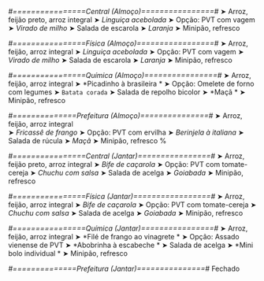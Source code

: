 
*#================Central (Almoço)================#*
➤ Arroz, feijão preto, arroz integral
➤ *Linguiça acebolada*
➤ Opção: PVT com vagem
➤ *Virado de milho*
➤ Salada de escarola
➤ *Laranja*
➤ Minipão, refresco

*#================Física (Almoço)=================#*
➤ Arroz, feijão, arroz integral
➤ *Linguiça acebolada*
➤ Opção: PVT com vagem
➤ *Virado de milho*
➤ Salada de escarola
➤ *Laranja*
➤ Minipão, refresco

*#================Química (Almoço)================#*
➤ Arroz, feijão, arroz integral
➤ *Picadinho à brasileira *
➤ Opção: Omelete de forno com legumes
➤ `Batata corada`
➤ Salada de repolho bicolor
➤ *Maçã *
➤ Minipão, refresco

*#==============Prefeitura (Almoço)===============#*
➤ Arroz, feijão, arroz integral  
➤ *Fricassê de frango*
➤ Opção: PVT com ervilha
➤ *Berinjela à italiana*
➤ Salada de rúcula
➤ *Maçã*
➤ Minipão, refresco
%

*#================Central (Jantar)================#*
➤ Arroz, feijão preto, arroz integral
➤ *Bife de caçarola*
➤ Opção: PVT com tomate-cereja
➤ *Chuchu com salsa*
➤ Salada de acelga
➤ *Goiabada*
➤ Minipão, refresco

*#================Física (Jantar)=================#*
➤ Arroz, feijão, arroz integral
➤ *Bife de caçarola*
➤ Opção: PVT com tomate-cereja
➤ *Chuchu com salsa*
➤ Salada de acelga
➤ *Goiabada*
➤ Minipão, refresco

*#================Química (Jantar)================#*
➤ Arroz, feijão, arroz integral
➤ *Filé de frango ao vinagrete *
➤ Opção: Assado vienense de PVT 
➤ *Abobrinha à escabeche *
➤ Salada de acelga
➤ *Mini bolo individual *
➤ Minipão, refresco

*#==============Prefeitura (Jantar)===============#*
Fechado
